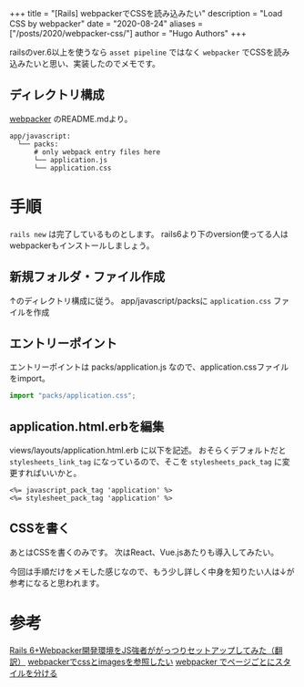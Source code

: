 +++
title = "[Rails] webpackerでCSSを読み込みたい"
description = "Load CSS by webpacker"
date = "2020-08-24"
aliases = ["/posts/2020/webpacker-css/"]
author = "Hugo Authors"
+++

railsのver.6以上を使うなら `asset pipeline` ではなく `webpacker` でCSSを読み込みたいと思い、実装したのでメモです。
<!--more-->

## ディレクトリ構成
[webpacker](https://github.com/rails/webpacker) のREADME.mdより。

```
app/javascript:
  └── packs:
      # only webpack entry files here
      └── application.js
      └── application.css
```

# 手順
`rails new` は完了しているものとします。
rails6より下のversion使ってる人はwebpackerもインストールしましょう。

## 新規フォルダ・ファイル作成
↑のディレクトリ構成に従う。
app/javascript/packsに `application.css` ファイルを作成

## エントリーポイント
エントリーポイントは packs/application.js なので、application.cssファイルをimport。

```packs/application.js
import "packs/application.css";
```


## application.html.erbを編集
views/layouts/application.html.erb に以下を記述。
おそらくデフォルトだと `stylesheets_link_tag` になっているので、そこを `stylesheets_pack_tag` に変更すればいいかと。

```erb
<%= javascript_pack_tag 'application' %>
<%= stylesheet_pack_tag 'application' %>
```

## CSSを書く
あとはCSSを書くのみです。
次はReact、Vue.jsあたりも導入してみたい。

今回は手順だけをメモした感じなので、もう少し詳しく中身を知りたい人は↓が参考になると思われます。

# 参考
[Rails 6+Webpacker開発環境をJS強者ががっつりセットアップしてみた（翻訳）](https://techracho.bpsinc.jp/hachi8833/2019_11_28/83678)
[webpackerでcssとimagesを参照したい](https://qiita.com/msy-naka/items/dba5e880c501ca0d5d92)
[webpacker でページごとにスタイルを分ける](https://cloudpack.media/51718)
